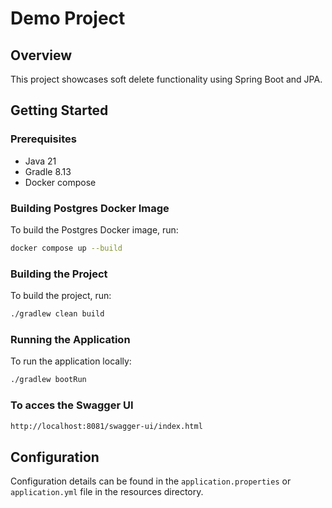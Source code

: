 # Demo Project

## Overview
This project showcases soft delete functionality using Spring Boot and JPA.

## Getting Started

### Prerequisites
- Java 21
- Gradle 8.13
- Docker compose

### Building Postgres Docker Image
To build the Postgres Docker image, run:
```bash
docker compose up --build
```

### Building the Project
To build the project, run:

```bash
./gradlew clean build
```

### Running the Application
To run the application locally:

```bash
./gradlew bootRun
```

### To acces the Swagger UI
```bash
http://localhost:8081/swagger-ui/index.html
```

## Configuration
Configuration details can be found in the `application.properties` or `application.yml` file in the resources directory.


